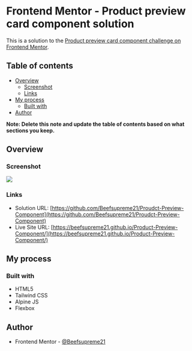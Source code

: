 # Frontend Mentor - Product preview card component solution

This is a solution to the [Product preview card component challenge on Frontend Mentor](https://www.frontendmentor.io/challenges/product-preview-card-component-GO7UmttRfa).


## Table of contents

- [Overview](#overview)
  - [Screenshot](#screenshot)
  - [Links](#links)
- [My process](#my-process)
  - [Built with](#built-with)
- [Author](#author)


**Note: Delete this note and update the table of contents based on what sections you keep.**

## Overview

### Screenshot

![](./screenshot.jpg)


### Links

- Solution URL: [https://github.com/Beefsupreme21/Proudct-Preview-Component](https://github.com/Beefsupreme21/Proudct-Preview-Component)
- Live Site URL: [https://beefsupreme21.github.io/Product-Preview-Component/](https://beefsupreme21.github.io/Product-Preview-Component/)


## My process

### Built with

- HTML5
- Tailwind CSS
- Alpine JS
- Flexbox


## Author

- Frontend Mentor - [@Beefsupreme21](https://www.frontendmentor.io/profile/Beefsupreme21)